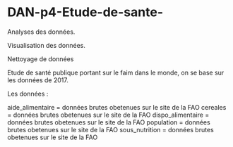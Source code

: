 # DAN-p4-Etude-de-sante-

Analyses des données.

Visualisation des données.

Nettoyage de données

Etude de santé publique portant sur le faim dans le monde, on se base sur les données de 2017.


Les données :

aide_alimentaire = données brutes obetenues sur le site de la FAO
cereales = données brutes obetenues sur le site de la FAO
dispo_alimentaire = données brutes obetenues sur le site de la FAO
population = données brutes obetenues sur le site de la FAO
sous_nutrition = données brutes obetenues sur le site de la FAO
